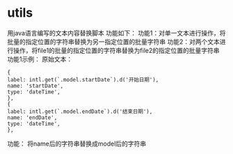 # utils
用java语言编写的文本内容替换脚本
功能如下：
功能1：对单一文本进行操作，将批量的指定位置的字符串替换为另一指定位置的批量字符串
功能2：对两个文本进行操作，将file1的批量的指定位置的字符串替换为file2的指定位置的批量字符串
功能1示例：
原始文本：

```
{
label: intl.get(`.model.startDate`).d('开始日期'),
name: 'startDate',
type: 'dateTime',
},
{
label: intl.get(`.model.endDate`).d('结束日期'),
name: 'endDate',
type: 'dateTime',
},
```
功能：
将name后的字符串替换成model后的字符串


